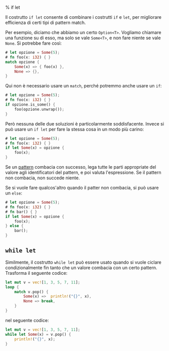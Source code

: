 % if let

Il costrutto `if let` consente di combinare i costrutti `if` e `let`,
per migliorare efficienza di certi tipi di pattern match.

Per esempio, diciamo che abbiamo un certo `Option<T>`. Vogliamo chiamare una
funzione su di esso, ma solo se vale `Some<T>`, e non fare niente se vale
`None`. Si potrebbe fare così:

```rust
# let opzione = Some(5);
# fn foo(x: i32) { }
match opzione {
    Some(x) => { foo(x) },
    None => {},
}
```

Qui non è necessario usare un `match`, perché potremmo anche usare un `if`:

```rust
# let opzione = Some(5);
# fn foo(x: i32) { }
if opzione.is_some() {
    foo(opzione.unwrap());
}
```

Però nessuna delle due soluzioni è particolarmente soddisfacente.
Invece si può usare un `if let` per fare la stessa cosa in un modo più carino:

```rust
# let opzione = Some(5);
# fn foo(x: i32) { }
if let Some(x) = opzione {
    foo(x);
}
```

Se un [pattern][pattern] combacia con successo, lega tutte le parti
appropriate del valore agli identificatori del pattern, e poi valuta
l'espressione. Se il pattern non combacia, non succede niente.

Se si vuole fare qualcos'altro quando il patter non combacia, si può usare
un `else`:

```rust
# let opzione = Some(5);
# fn foo(x: i32) { }
# fn bar() { }
if let Some(x) = opzione {
    foo(x);
} else {
    bar();
}
```

## `while let`

Similmente, il costrutto `while let` può essere usato quando si vuole ciclare
condizionalmente fin tanto che un valore combacia con un certo pattern.
Trasforma il seguente codice:

```rust
let mut v = vec![1, 3, 5, 7, 11];
loop {
    match v.pop() {
        Some(x) =>  println!("{}", x),
        None => break,
    }
}
```

nel seguente codice:

```rust
let mut v = vec![1, 3, 5, 7, 11];
while let Some(x) = v.pop() {
    println!("{}", x);
}
```

[pattern]: patterns.html
